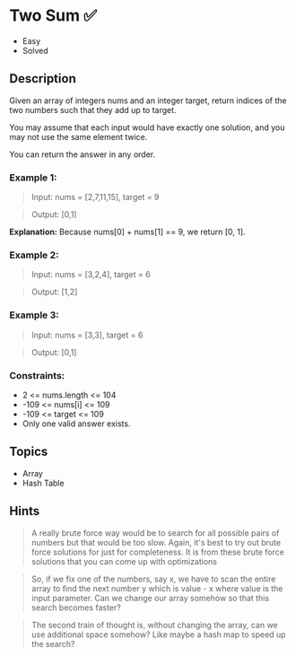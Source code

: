 # Two Sum ✅ 
- Easy
- Solved

## Description
Given an array of integers nums and an integer target, return indices of the two numbers such that they add up to target.

You may assume that each input would have exactly one solution, and you may not use the same element twice.

You can return the answer in any order.

### Example 1:

> Input: nums = [2,7,11,15], target = 9

> Output: [0,1]

**Explanation:** Because nums[0] + nums[1] == 9, we return [0, 1].

### Example 2:

> Input: nums = [3,2,4], target = 6

> Output: [1,2]

### Example 3:

> Input: nums = [3,3], target = 6

> Output: [0,1]

### Constraints:

- 2 <= nums.length <= 104
- -109 <= nums[i] <= 109
- -109 <= target <= 109
- Only one valid answer exists.

## Topics
- Array
- Hash Table

## Hints

> A really brute force way would be to search for all possible pairs of numbers but that would be too slow. Again, it's best to try out brute force solutions for just for completeness. It is from these brute force solutions that you can come up with optimizations

> So, if we fix one of the numbers, say x, we have to scan the entire array to find the next number y which is value - x where value is the input parameter. Can we change our array somehow so that this search becomes faster?

> The second train of thought is, without changing the array, can we use additional space somehow? Like maybe a hash map to speed up the search?